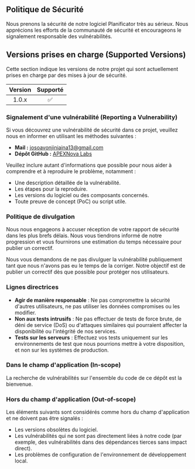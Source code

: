 ## Politique de Sécurité

Nous prenons la sécurité de notre logiciel Planificator très au sérieux. Nous apprécions les efforts de la communauté de sécurité et encourageons le signalement responsable des vulnérabilités.

## Versions prises en charge (Supported Versions)

Cette section indique les versions de notre projet qui sont actuellement prises en charge par des mises à jour de sécurité.

| Version | Supporté |
| :---: | :---: |
| 1.0.x | :white_check_mark: |

### Signalement d'une vulnérabilité (Reporting a Vulnerability)

Si vous découvrez une vulnérabilité de sécurité dans ce projet, veuillez nous en informer en utilisant les méthodes suivantes :

* **Mail :** josoavonjiniaina13@gmail.com
* **Dépôt GitHub :** [APEXNova Labs](https://github.com/APEXNovaLabs)

Veuillez inclure autant d'informations que possible pour nous aider à comprendre et à reproduire le problème, notamment :
* Une description détaillée de la vulnérabilité.
* Les étapes pour la reproduire.
* Les versions du logiciel ou des composants concernés.
* Toute preuve de concept (PoC) ou script utile.

### Politique de divulgation

Nous nous engageons à accuser réception de votre rapport de sécurité dans les plus brefs délais. Nous vous tiendrons informé de notre progression et vous fournirons une estimation du temps nécessaire pour publier un correctif.

Nous vous demandons de ne pas divulguer la vulnérabilité publiquement tant que nous n'avons pas eu le temps de la corriger. Notre objectif est de publier un correctif dès que possible pour protéger nos utilisateurs.

### Lignes directrices

* **Agir de manière responsable** : Ne pas compromettre la sécurité d'autres utilisateurs, ne pas utiliser les données compromises ou les modifier.
* **Non aux tests intrusifs** : Ne pas effectuer de tests de force brute, de déni de service (DoS) ou d'attaques similaires qui pourraient affecter la disponibilité ou l'intégrité de nos services.
* **Tests sur les serveurs** : Effectuez vos tests uniquement sur les environnements de test que nous pourrions mettre à votre disposition, et non sur les systèmes de production.

### Dans le champ d'application (In-scope)

La recherche de vulnérabilités sur l'ensemble du code de ce dépôt est la bienvenue.

### Hors du champ d'application (Out-of-scope)

Les éléments suivants sont considérés comme hors du champ d'application et ne doivent pas être signalés :
* Les versions obsolètes du logiciel.
* Les vulnérabilités qui ne sont pas directement liées à notre code (par exemple, des vulnérabilités dans des dépendances tierces sans impact direct).
* Les problèmes de configuration de l'environnement de développement local.

